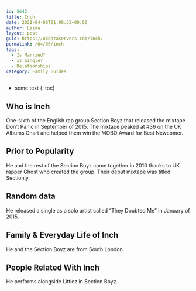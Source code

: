 ```yaml
---
id: 5642
title: Inch
date: 2021-04-06T21:00:53+00:00
author: Laima
layout: post
guid: https://ukdataservers.com/inch/
permalink: /04/06/inch
tags:
  - Is Married?
  - Is Single?
  - Relationships
category: Family Guides
---
```


* some text
{: toc}


## Who is Inch
                  
                  
                  
One-sixth of the English rap group Section Boyz that released the mixtape Don&#8217;t Panic in September of 2015. The mixtape peaked at #36 on the UK Albums Chart and helped them win the MOBO Award for Best Newcomer.
                  
              
            
              
            
                
                
                
## Prior to Popularity
                  
                  
                  
He and the rest of the Section Boyz came together in 2010 thanks to UK rapper Ghost who created the group. Their debut mixtape was titled Sectionly.
                  
              
            
              
            
                
                
                
## Random data
                  
                  
                  
He released a single as a solo artist called &#8220;They Doubted Me&#8221; in January of 2015.
                  
              
            
              
            
                
                
                
## Family & Everyday Life of Inch
                  
                  
                  
He and the Section Boyz are from South London.
                  
              
            
              
            
                
                
                
## People Related With Inch
                  
                  
                  
He performs alongside Littlez in Section Boyz.
                  
              
            
              
            
                
              
            
              
              
            
            
              
            
          
          
          